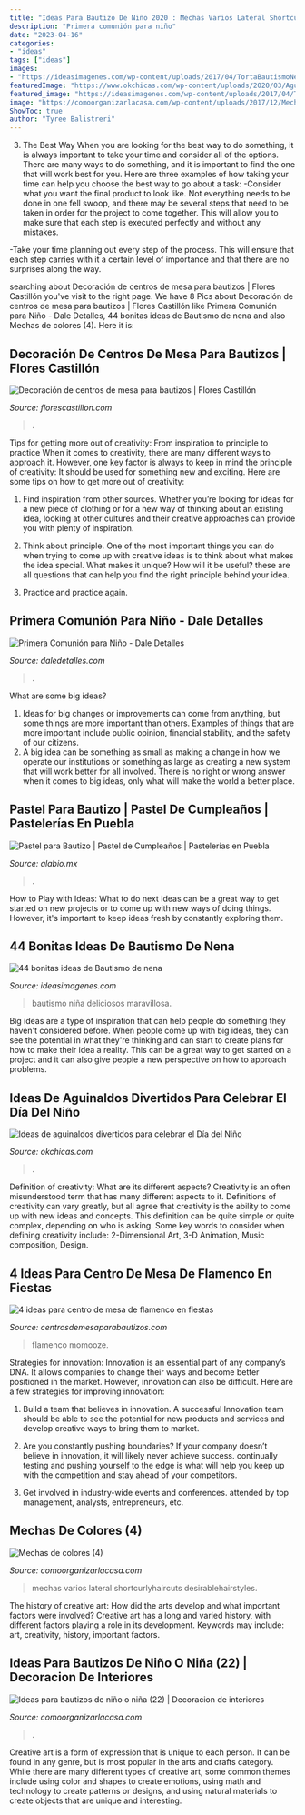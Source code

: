 ```yaml
---
title: "Ideas Para Bautizo De Niño 2020 : Mechas Varios Lateral Shortcurlyhaircuts Desirablehairstyles"
description: "Primera comunión para niño"
date: "2023-04-16"
categories:
- "ideas"
tags: ["ideas"]
images:
- "https://ideasimagenes.com/wp-content/uploads/2017/04/TortaBautismoNena2.jpg"
featuredImage: "https://www.okchicas.com/wp-content/uploads/2020/03/Aguinaldos-para-fiesta-infantil-5-1090x1536.jpg"
featured_image: "https://ideasimagenes.com/wp-content/uploads/2017/04/TortaBautismoNena2.jpg"
image: "https://comoorganizarlacasa.com/wp-content/uploads/2017/12/Mechas-de-colores-4.jpg"
ShowToc: true
author: "Tyree Balistreri"
---
```



3) The Best Way
When you are looking for the best way to do something, it is always important to take your time and consider all of the options. There are many ways to do something, and it is important to find the one that will work best for you. Here are three examples of how taking your time can help you choose the best way to go about a task: 
-Consider what you want the final product to look like. Not everything needs to be done in one fell swoop, and there may be several steps that need to be taken in order for the project to come together. This will allow you to make sure that each step is executed perfectly and without any mistakes.

-Take your time planning out every step of the process. This will ensure that each step carries with it a certain level of importance and that there are no surprises along the way.

	

		
searching about Decoración de centros de mesa para bautizos | Flores Castillón you've visit to the right page. We have 8 Pics about Decoración de centros de mesa para bautizos | Flores Castillón like Primera Comunión para Niño - Dale Detalles, 44 bonitas ideas de Bautismo de nena and also Mechas de colores (4). Here it is:
		
    
## Decoración De Centros De Mesa Para Bautizos | Flores Castillón

<img loading=lazy src="http://www.florescastillon.com/wp-content/uploads/2020/03/centros-mesa-bautizos-2-1030x696.jpg" onerror="this.onerror=null;this.src='https://tse4.mm.bing.net/th?id=OIP.qQ99mS9iTuFgsFzZWNN2WwHaFA&amp;pid=15.1';" alt="Decoración de centros de mesa para bautizos | Flores Castillón">

_Source: florescastillon.com_

>. 

	

Tips for getting more out of creativity: From inspiration to principle to practice
When it comes to creativity, there are many different ways to approach it. However, one key factor is always to keep in mind the principle of creativity: It should be used for something new and exciting. Here are some tips on how to get more out of creativity:
1. Find inspiration from other sources. Whether you’re looking for ideas for a new piece of clothing or for a new way of thinking about an existing idea, looking at other cultures and their creative approaches can provide you with plenty of inspiration.

2. Think about principle. One of the most important things you can do when trying to come up with creative ideas is to think about what makes the idea special. What makes it unique? How will it be useful? these are all questions that can help you find the right principle behind your idea.

3. Practice and practice again.

    
## Primera Comunión Para Niño - Dale Detalles

<img loading=lazy src="https://www.daledetalles.com/wp-content/uploads/2016/02/5-17.jpg" onerror="this.onerror=null;this.src='https://tse1.mm.bing.net/th?id=OIP.tntQqfzBvCnghT7ks3gIKgHaE5&amp;pid=15.1';" alt="Primera Comunión para Niño - Dale Detalles">

_Source: daledetalles.com_

>. 

	

What are some big ideas?
1. Ideas for big changes or improvements can come from anything, but some things are more important than others. Examples of things that are more important include public opinion, financial stability, and the safety of our citizens.
2. A big idea can be something as small as making a change in how we operate our institutions or something as large as creating a new system that will work better for all involved. There is no right or wrong answer when it comes to big ideas, only what will make the world a better place.

    
## Pastel Para Bautizo | Pastel De Cumpleaños | Pastelerías En Puebla

<img loading=lazy src="https://alabio.mx/imagenes/pastel-fondat-1409.jpg" onerror="this.onerror=null;this.src='https://tse3.mm.bing.net/th?id=OIP.iNr75HpUUOaV4N1rUlGqmAHaKB&amp;pid=15.1';" alt="Pastel para Bautizo | Pastel de Cumpleaños | Pastelerías en Puebla">

_Source: alabio.mx_

>. 

	

How to Play with Ideas: What to do next
Ideas can be a great way to get started on new projects or to come up with new ways of doing things. However, it's important to keep ideas fresh by constantly exploring them.

    
## 44 Bonitas Ideas De Bautismo De Nena

<img loading=lazy src="https://ideasimagenes.com/wp-content/uploads/2017/04/TortaBautismoNena2.jpg" onerror="this.onerror=null;this.src='https://tse1.mm.bing.net/th?id=OIP.ilIddbv2DsaWyrrYCfJNewAAAA&amp;pid=15.1';" alt="44 bonitas ideas de Bautismo de nena">

_Source: ideasimagenes.com_

>bautismo niña deliciosos maravillosa. 

	

Big ideas are a type of inspiration that can help people do something they haven't considered before. When people come up with big ideas, they can see the potential in what they're thinking and can start to create plans for how to make their idea a reality. This can be a great way to get started on a project and it can also give people a new perspective on how to approach problems.

    
## Ideas De Aguinaldos Divertidos Para Celebrar El Día Del Niño

<img loading=lazy src="https://www.okchicas.com/wp-content/uploads/2020/03/Aguinaldos-para-fiesta-infantil-5-1090x1536.jpg" onerror="this.onerror=null;this.src='https://tse3.mm.bing.net/th?id=OIP.E-HKaQ_IE4WP3kxMTh7-jQHaKb&amp;pid=15.1';" alt="Ideas de aguinaldos divertidos para celebrar el Día del Niño">

_Source: okchicas.com_

>. 

	

Definition of creativity: What are its different aspects?
Creativity is an often misunderstood term that has many different aspects to it. Definitions of creativity can vary greatly, but all agree that creativity is the ability to come up with new ideas and concepts. This definition can be quite simple or quite complex, depending on who is asking. Some key words to consider when defining creativity include: 2-Dimensional Art, 3-D Animation, Music composition, Design.

    
## 4 Ideas Para Centro De Mesa De Flamenco En Fiestas

<img loading=lazy src="https://centrosdemesaparabautizos.com/wp-content/uploads/2021/03/centro-de-mesa-de-flamenco-para-ninas.jpg" onerror="this.onerror=null;this.src='https://tse1.mm.bing.net/th?id=OIP.LI-tX9SkW6AF3j5OTXpopwHaMs&amp;pid=15.1';" alt="4 ideas para centro de mesa de flamenco en fiestas">

_Source: centrosdemesaparabautizos.com_

>flamenco momooze. 

	

Strategies for innovation:
Innovation is an essential part of any company’s DNA. It allows companies to change their ways and become better positioned in the market. However, innovation can also be difficult. Here are a few strategies for improving innovation:
1. Build a team that believes in innovation. A successful Innovation team should be able to see the potential for new products and services and develop creative ways to bring them to market.

2. Are you constantly pushing boundaries? If your company doesn’t believe in innovation, it will likely never achieve success. continually testing and pushing yourself to the edge is what will help you keep up with the competition and stay ahead of your competitors.

3. Get involved in industry-wide events and conferences. attended by top management, analysts, entrepreneurs, etc.

    
## Mechas De Colores (4)

<img loading=lazy src="https://comoorganizarlacasa.com/wp-content/uploads/2017/12/Mechas-de-colores-4.jpg" onerror="this.onerror=null;this.src='https://tse2.mm.bing.net/th?id=OIP.4pBQraeY0ZJ_UpoNpKCAwwHaJ4&amp;pid=15.1';" alt="Mechas de colores (4)">

_Source: comoorganizarlacasa.com_

>mechas varios lateral shortcurlyhaircuts desirablehairstyles. 

	

The history of creative art: How did the arts develop and what important factors were involved?
Creative art has a long and varied history, with different factors playing a role in its development. Keywords may include: art, creativity, history, important factors.

    
## Ideas Para Bautizos De Niño O Niña (22) | Decoracion De Interiores

<img loading=lazy src="https://comoorganizarlacasa.com/wp-content/uploads/2016/12/Ideas-para-bautizos-de-niño-o-niña-22.jpg" onerror="this.onerror=null;this.src='https://tse1.mm.bing.net/th?id=OIP.MEwCOtrPoaIhqAbvYNwBsQHaKv&amp;pid=15.1';" alt="Ideas para bautizos de niño o niña (22) | Decoracion de interiores">

_Source: comoorganizarlacasa.com_

>. 

	

Creative art is a form of expression that is unique to each person. It can be found in any genre, but is most popular in the arts and crafts category. While there are many different types of creative art, some common themes include using color and shapes to create emotions, using math and technology to create patterns or designs, and using natural materials to create objects that are unique and interesting.

